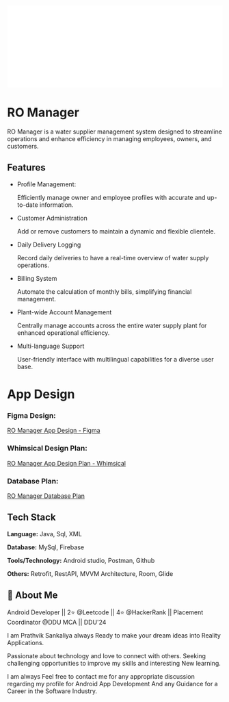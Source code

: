 
![Logo](https://github.com/prathviksankaliya/RO-Manager/blob/master/app/src/main/res/drawable/romanagerbig.png)


# RO Manager
RO Manager is a water supplier management system designed to streamline operations and enhance efficiency in managing employees, owners, and customers.

## Features

- Profile Management: 

    Efficiently manage owner and employee profiles with accurate and up-to-date information.

- Customer Administration

    Add or remove customers to maintain a dynamic and flexible clientele.

- Daily Delivery Logging

    Record daily deliveries to have a real-time overview of water supply operations.

- Billing System

    Automate the calculation of monthly bills, simplifying financial management.

- Plant-wide Account Management

    Centrally manage accounts across the entire water supply plant for enhanced operational efficiency.

- Multi-language Support

    User-friendly interface with multilingual capabilities for a diverse user base.

# App Design
### Figma Design:
[RO Manager App Design - Figma](https://www.figma.com/file/ta9tDjqCoxonDZuqnrfbQr/RO-Manager-App-Design?type=design&node-id=0%3A1&mode=design&t=VU8DUvCuiC93VaVY-1)

### Whimsical Design Plan:
[RO Manager App Design Plan - Whimsical](https://whimsical.com/ro-manager-86YvYKu7RgdzxsWe2bBPFj)

### Database Plan:
[RO Manager Database Plan](https://docs.google.com/spreadsheets/d/1Y7fTOMhyOBB4cceKJjWwP2Y-IMN3ncrBzaDRTfbBH0Y/edit?usp=sharing)



## Tech Stack

**Language:** Java, Sql, XML

**Database:** MySql, Firebase

**Tools/Technology:** Android studio, Postman, Github

**Others:** Retrofit, RestAPI, MVVM Architecture, Room, Glide


## 🚀 About Me

Android Developer || 2⭐ @Leetcode || 4⭐ @HackerRank || Placement Coordinator @DDU MCA || DDU'24

I am Prathvik Sankaliya always Ready to make your dream ideas into Reality Applications.

Passionate about technology and love to connect with others. Seeking challenging opportunities to improve my skills and interesting New learning.

I am always Feel free to contact me for any appropriate discussion regarding my profile for Android App Development And any Guidance for a Career in the Software Industry.

